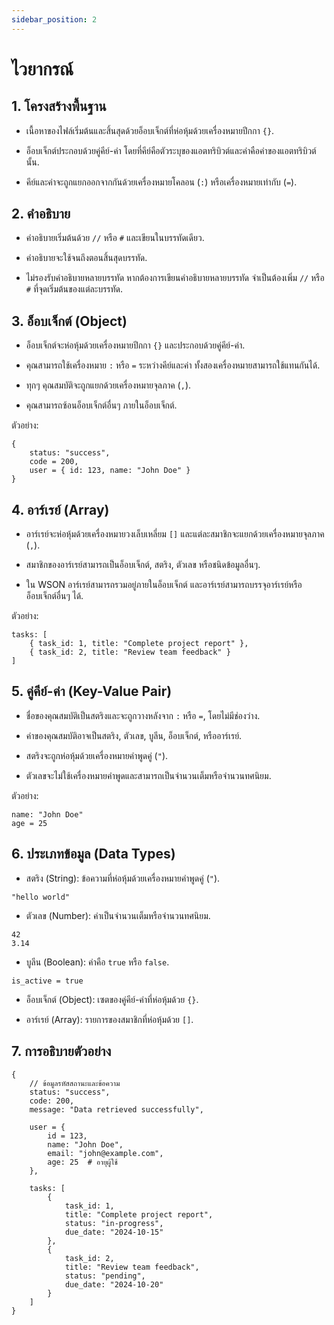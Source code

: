 ```yaml
---
sidebar_position: 2
---
```


# ไวยากรณ์

## 1. โครงสร้างพื้นฐาน
* เนื้อหาของไฟล์เริ่มต้นและสิ้นสุดด้วยอ็อบเจ็กต์ที่ห่อหุ้มด้วยเครื่องหมายปีกกา `{}`.

* อ็อบเจ็กต์ประกอบด้วยคู่คีย์-ค่า โดยที่คีย์คือตัวระบุของแอตทริบิวต์และค่าคือค่าของแอตทริบิวต์นั้น.

* คีย์และค่าจะถูกแยกออกจากกันด้วยเครื่องหมายโคลอน (`:`) หรือเครื่องหมายเท่ากับ (`=`).

## 2. คำอธิบาย
* คำอธิบายเริ่มต้นด้วย `//` หรือ `#` และเขียนในบรรทัดเดียว.

* คำอธิบายจะใช้จนถึงตอนสิ้นสุดบรรทัด.

* ไม่รองรับคำอธิบายหลายบรรทัด หากต้องการเขียนคำอธิบายหลายบรรทัด จำเป็นต้องเพิ่ม `//` หรือ `#` ที่จุดเริ่มต้นของแต่ละบรรทัด.

## 3. อ็อบเจ็กต์ (Object)
* อ็อบเจ็กต์จะห่อหุ้มด้วยเครื่องหมายปีกกา `{}` และประกอบด้วยคู่คีย์-ค่า.

* คุณสามารถใช้เครื่องหมาย `:` หรือ `=` ระหว่างคีย์และค่า ทั้งสองเครื่องหมายสามารถใช้แทนกันได้.

* ทุกๆ คุณสมบัติจะถูกแยกด้วยเครื่องหมายจุลภาค (`,`).

* คุณสามารถซ้อนอ็อบเจ็กต์อื่นๆ ภายในอ็อบเจ็กต์.

ตัวอย่าง:

```
{
    status: "success",
    code = 200,
    user = { id: 123, name: "John Doe" }
}
```

## 4. อาร์เรย์ (Array)
* อาร์เรย์จะห่อหุ้มด้วยเครื่องหมายวงเล็บเหลี่ยม `[]` และแต่ละสมาชิกจะแยกด้วยเครื่องหมายจุลภาค (`,`).

* สมาชิกของอาร์เรย์สามารถเป็นอ็อบเจ็กต์, สตริง, ตัวเลข หรือชนิดข้อมูลอื่นๆ.

* ใน WSON อาร์เรย์สามารถรวมอยู่ภายในอ็อบเจ็กต์ และอาร์เรย์สามารถบรรจุอาร์เรย์หรืออ็อบเจ็กต์อื่นๆ ได้.

ตัวอย่าง:

```
tasks: [
    { task_id: 1, title: "Complete project report" },
    { task_id: 2, title: "Review team feedback" }
]
```

## 5. คู่คีย์-ค่า (Key-Value Pair)
* ชื่อของคุณสมบัติเป็นสตริงและจะถูกวางหลังจาก `:` หรือ `=`, โดยไม่มีช่องว่าง.

* ค่าของคุณสมบัติอาจเป็นสตริง, ตัวเลข, บูลีน, อ็อบเจ็กต์, หรืออาร์เรย์.

* สตริงจะถูกห่อหุ้มด้วยเครื่องหมายคำพูดคู่ (`"`).

* ตัวเลขจะไม่ใช้เครื่องหมายคำพูดและสามารถเป็นจำนวนเต็มหรือจำนวนทศนิยม.

ตัวอย่าง:

```
name: "John Doe"
age = 25
```

## 6. ประเภทข้อมูล (Data Types)
* สตริง (String): ข้อความที่ห่อหุ้มด้วยเครื่องหมายคำพูดคู่ (`"`).

```
"hello world"
```

- ตัวเลข (Number): ค่าเป็นจำนวนเต็มหรือจำนวนทศนิยม.

```
42
3.14
```

- บูลีน (Boolean): ค่าคือ `true` หรือ `false`.

```
is_active = true
```

* อ็อบเจ็กต์ (Object): เซตของคู่คีย์-ค่าที่ห่อหุ้มด้วย `{}`.

* อาร์เรย์ (Array): รายการของสมาชิกที่ห่อหุ้มด้วย `[]`.

## 7. การอธิบายตัวอย่าง

```ws
{
    // ข้อมูลรหัสสถานะและข้อความ
    status: "success",
    code: 200,
    message: "Data retrieved successfully",

    user = {
        id = 123,
        name: "John Doe",
        email: "john@example.com",
        age: 25  # อายุผู้ใช้
    },

    tasks: [
        {
            task_id: 1,
            title: "Complete project report",
            status: "in-progress",
            due_date: "2024-10-15"
        },
        {
            task_id: 2,
            title: "Review team feedback",
            status: "pending",
            due_date: "2024-10-20"
        }
    ]
}
```